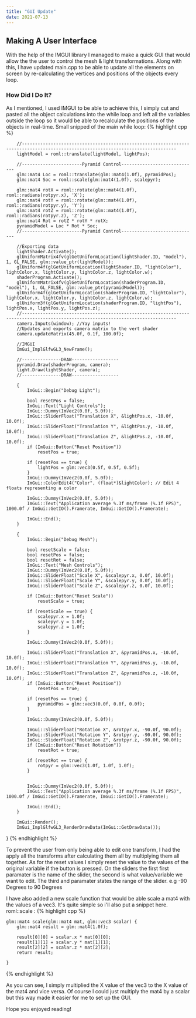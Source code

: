 ```yaml
---
title: "GUI Update"
date: 2021-07-13
---
```

## Making A User Interface
With the help of the IMGUI library I managed to make a quick GUI that would allow the the user to control the mesh & light transformations. Along with this, I have updated main.cpp to be able to update all the elements on screen by re-calculating the vertices and positions of the objects every loop.

### How Did I Do It?
As I mentioned, I used IMGUI to be able to achieve this, I simply cut and pasted all the object calculations into the while loop and left all the variables outside the loop so it would be able to recalculate the positions of the objects in real-time.
Small snipped of the main while loop:
{% highlight cpp %}

		//---------------------------------------------------------------------------------------------------------------------------------
		lightModel = roml::translate(lightModel, lightPos);

		//-----------------------Pyramid Control-----------------------------
		glm::mat4 Loc = roml::translate(glm::mat4(1.0f), pyramidPos);
		glm::mat4 Soc = roml::scale(glm::mat4(1.0f), scalepyr);

		glm::mat4 rotX = roml::rotate(glm::mat4(1.0f), roml::radians(rotpyr.x), 'X');
		glm::mat4 rotY = roml::rotate(glm::mat4(1.0f), roml::radians(rotpyr.y), 'Y');
		glm::mat4 rotZ = roml::rotate(glm::mat4(1.0f), roml::radians(rotpyr.z), 'Z');
		glm::mat4 Rot = rotZ * rotY * rotX;
		pyramidModel = Loc * Rot * Soc;
		//-----------------------Pyramid Control-----------------------------

		//Exporting data
		lightShader.Activate();
		glUniformMatrix4fv(glGetUniformLocation(lightShader.ID, "model"), 1, GL_FALSE, glm::value_ptr(lightModel));
		glUniform4f(glGetUniformLocation(lightShader.ID, "lightColor"), lightColor.x, lightColor.y, lightColor.z, lightColor.w);
		shaderProgram.Activate();
		glUniformMatrix4fv(glGetUniformLocation(shaderProgram.ID, "model"), 1, GL_FALSE, glm::value_ptr(pyramidModel));
		glUniform4f(glGetUniformLocation(shaderProgram.ID, "lightColor"), lightColor.x, lightColor.y, lightColor.z, lightColor.w);
		glUniform3f(glGetUniformLocation(shaderProgram.ID, "lightPos"), lightPos.x, lightPos.y, lightPos.z);
		//---------------------------------------------------------------------------------------------------------------------------------
		camera.Inputs(window); //Yay inputs!
		//Updates and exports camera matrix to the vert shader
		camera.updateMatrix(45.0f, 0.1f, 100.0f);

		//IMGUI
		ImGui_ImplGlfwGL3_NewFrame();

		//---------------DRAW------------------
		pyramid.Draw(shaderProgram, camera);
		light.Draw(lightShader, camera);
		//---------------DRAW------------------

		{
			ImGui::Begin("Debug Light");

			bool resetPos = false;
			ImGui::Text("Light Controls");
			ImGui::Dummy(ImVec2(0.0f, 5.0f));
			ImGui::SliderFloat("Translation X", &lightPos.x, -10.0f, 10.0f);
			ImGui::SliderFloat("Translation Y", &lightPos.y, -10.0f, 10.0f);
			ImGui::SliderFloat("Translation Z", &lightPos.z, -10.0f, 10.0f);
			if (ImGui::Button("Reset Position"))
				resetPos = true;

			if (resetPos == true) {
				lightPos = glm::vec3(0.5f, 0.5f, 0.5f);
			}
			ImGui::Dummy(ImVec2(0.0f, 5.0f));
			ImGui::ColorEdit4("Color", (float*)&lightColor); // Edit 4 floats representing a color

			ImGui::Dummy(ImVec2(0.0f, 5.0f));
			ImGui::Text("Application average %.3f ms/frame (%.1f FPS)", 1000.0f / ImGui::GetIO().Framerate, ImGui::GetIO().Framerate);

			ImGui::End();
		}

		{
			ImGui::Begin("Debug Mesh");

			bool resetScale = false;
			bool resetPos = false;
			bool resetRot = false;
			ImGui::Text("Mesh Controls");
			ImGui::Dummy(ImVec2(0.0f, 5.0f));
			ImGui::SliderFloat("Scale X", &scalepyr.x, 0.0f, 10.0f);
			ImGui::SliderFloat("Scale Y", &scalepyr.y, 0.0f, 10.0f);
			ImGui::SliderFloat("Scale Z", &scalepyr.z, 0.0f, 10.0f);

			if (ImGui::Button("Reset Scale"))
				resetScale = true;

			if (resetScale == true) {
				scalepyr.x = 1.0f;
				scalepyr.y = 1.0f;
				scalepyr.z = 1.0f;
			}

			ImGui::Dummy(ImVec2(0.0f, 5.0f));

			ImGui::SliderFloat("Translation X", &pyramidPos.x, -10.0f, 10.0f);
			ImGui::SliderFloat("Translation Y", &pyramidPos.y, -10.0f, 10.0f);
			ImGui::SliderFloat("Translation Z", &pyramidPos.z, -10.0f, 10.0f);
			if (ImGui::Button("Reset Position"))
				resetPos = true;

			if (resetPos == true) {
				pyramidPos = glm::vec3(0.0f, 0.0f, 0.0f);
			}

			ImGui::Dummy(ImVec2(0.0f, 5.0f));

			ImGui::SliderFloat("Rotation X", &rotpyr.x, -90.0f, 90.0f);
			ImGui::SliderFloat("Rotation Y", &rotpyr.y, -90.0f, 90.0f);
			ImGui::SliderFloat("Rotation Z", &rotpyr.z, -90.0f, 90.0f);
			if (ImGui::Button("Reset Rotation"))
				resetRot = true;

			if (resetRot == true) {
				rotpyr = glm::vec3(1.0f, 1.0f, 1.0f);
			}


			ImGui::Dummy(ImVec2(0.0f, 5.0f));
			ImGui::Text("Application average %.3f ms/frame (%.1f FPS)", 1000.0f / ImGui::GetIO().Framerate, ImGui::GetIO().Framerate);

			ImGui::End();
		}

		ImGui::Render();
		ImGui_ImplGlfwGL3_RenderDrawData(ImGui::GetDrawData());
}
{% endhighlight %}

To prevent the user from only being able to edit one transform, I had the apply all the transforms after calculating them all by multiplying them all together.
As for the reset values I simply reset the value to the values of the original variable if the button is pressed. On the sliders the first first paramater is the name of the slider, the second is what value/variable we want to edit. The third and paramater states the range of the slider. e.g -90 Degrees to 90 Degrees

I have also added a new scale function that would be able scale a mat4 with the values of a vec3. It's quite simple so i'll also put a snippet here.
roml::scale :
{% highlight cpp %}

	glm::mat4 scale(glm::mat4 mat, glm::vec3 scalar) {
		glm::mat4 result = glm::mat4(1.0f);

		result[0][0] = scalar.x * mat[0][0];
		result[1][1] = scalar.y * mat[1][1];
		result[2][2] = scalar.z * mat[2][2];
		return result;

	}
	

{% endhighlight %}

As you can see, I simply multiplied the X value of the vec3 to the X value of the mat4 and vice versa. Of course I could just multiply the mat4 by a scalar but this way made it easier for me to set up the GUI.

Hope you enjoyed reading!
